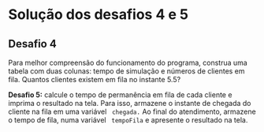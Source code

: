 # Solução dos desafios 4 e 5

## Desafio 4 
Para melhor compreensão do funcionamento do programa, construa uma tabela com duas colunas: tempo de simulação e números de clientes em fila. Quantos clientes existem em fila no instante 5.5?

**Desafio 5:** calcule o tempo de permanência em fila de cada cliente e imprima o resultado na tela. Para isso, armazene o instante de chegada do cliente na fila em uma variável ```
chegada.```
 Ao final do atendimento, armazene o tempo de fila, numa variável ```
tempoFila```
 e apresente o resultado na tela.